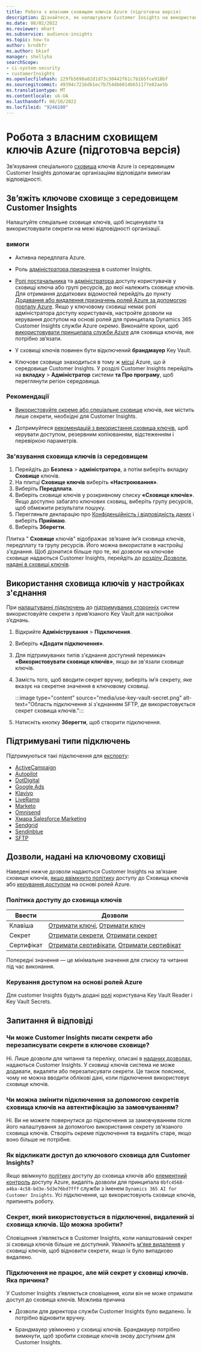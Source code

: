 ```yaml
---
title: Робота з власним сховищем ключів Azure (підготовча версія)
description: Дізнайтеся, як налаштувати Customer Insights на використання власного сховища ключів Azure для керування секретами.
ms.date: 08/02/2022
ms.reviewer: mhart
ms.subservice: audience-insights
ms.topic: how-to
author: brndkfr
ms.author: bkief
manager: shellyha
searchScope:
- ci-system-security
- customerInsights
ms.openlocfilehash: 229fb5698a02d1d73c30442f61c7b1b5fce918bf
ms.sourcegitcommit: 49394c7216db1ec7b754db6014b651177e82ae5b
ms.translationtype: MT
ms.contentlocale: uk-UA
ms.lasthandoff: 08/10/2022
ms.locfileid: "9246180"
---
```

# <a name="bring-your-own-azure-key-vault-preview"></a>Робота з власним сховищем ключів Azure (підготовча версія)

Зв’язування спеціального [сховища](/azure/key-vault/general/basic-concepts) ключів Azure із середовищем Customer Insights допомагає організаціям відповідати вимогам відповідності.

## <a name="link-the-key-vault-to-the-customer-insights-environment"></a>Зв’яжіть ключове сховище з середовищем Customer Insights

Налаштуйте спеціальне сховище ключів, щоб інсценувати та використовувати секрети на межі відповідності організації.

### <a name="prerequisites"></a>вимоги

- Активна передплата Azure.

- Роль [адміністратора,](permissions.md#admin)[призначена](permissions.md#add-users) в customer Insights.

- [Ролі постачальника](/azure/role-based-access-control/built-in-roles#contributor) та [адміністратора](/azure/role-based-access-control/built-in-roles#user-access-administrator) доступу користувачів у сховищі ключа або групі ресурсів, до якої належить сховище ключів. Для отримання додаткових відомостей перейдіть до пункту [Додавання або видалення призначень ролей Azure за допомогою порталу Azure](/azure/role-based-access-control/role-assignments-portal). Якщо у ключовому сховищі немає ролі адміністратора доступу користувачів, настройте дозволи на керування доступом на основі ролей для принципала Dynamics 365 Customer Insights служби Azure окремо. Виконайте кроки, щоб [використовувати принципала служби Azure](connect-service-principal.md) для сховища ключів, яке потрібно зв’язати.

- У сховищі ключів повинен бути відключений **брандмауер** Key Vault.

- Ключове сховище знаходиться в тому ж [місці](https://azure.microsoft.com/global-infrastructure/geographies/#overview) Azure, що й середовище Customer Insights. У розділі Customer Insights перейдіть на **вкладку** > **Адміністратор** системи **та Про програму**, щоб переглянути регіон середовища.

### <a name="recommendations"></a>Рекомендації

- [Використовуйте окреме або спеціальне сховище](/azure/key-vault/general/best-practices#why-we-recommend-separate-key-vaults) ключів, яке містить лише секрети, необхідні для Customer Insights.

- Дотримуйтеся [рекомендацій з використання сховища ключів](/azure/key-vault/general/best-practices#turn-on-logging), щоб керувати доступом, резервним копіюванням, відстеженням і перевіркою параметрів.

### <a name="link-a-key-vault-to-the-environment"></a>Зв'язування сховища ключів із середовищем

1. Перейдіть до **Безпека** > **адміністратора**, а потім виберіть вкладку **Сховище** ключів.
1. На плитці **Сховище ключів** виберіть **«Настроювання»**.
1. Виберіть **Передплата**.
1. Виберіть сховище ключів у розкривному списку **«Сховище ключів»**. Якщо доступно забагато ключових сховищ, виберіть групу ресурсів, щоб обмежити результати пошуку.
1. Перегляньте декларацію про [Конфіденційність і відповідність даних](connections.md#data-privacy-and-compliance) і виберіть **Приймаю**.
1. Виберіть **Зберегти**.

Плитка " **Сховище** ключів" відображає зв’язане ім’я сховища ключів, передплату та групу ресурсів. Його можна використати в настройці з'єднання.
Щоб дізнатися більше про те, які дозволи на ключове сховище надаються Customer Insights, перейдіть до [розділу Дозволи, надані в сховищі ключів](#permissions-granted-on-the-key-vault).

## <a name="use-the-key-vault-in-the-connection-setup"></a>Використання сховища ключів у настройках з'єднання

При [налаштуванні підключень](connections.md) до [підтримуваних сторонніх](#supported-connection-types) систем використовуйте секрети з прив’язаного Key Vault для настройки з’єднань.

1. Відкрийте **Адміністрування** > **Підключення**.
1. Виберіть **«Додати підключення»**.
1. Для підтримуваних типів з'єднання доступний перемикач **«Використовувати сховище ключів»**, якщо ви зв'язали сховище ключів.
1. Замість того, щоб вводити секрет вручну, виберіть ім’я секрету, яке вказує на секретне значення в ключовому сховищі.

   :::image type="content" source="media/use-key-vault-secret.png" alt-text="Область підключення зі з'єднанням SFTP, де використовується секрет сховища ключів.":::

1. Натисніть кнопку **Зберегти**, щоб створити підключення.

## <a name="supported-connection-types"></a>Підтримувані типи підключень

Підтримуються такі підключення для [експорту](export-destinations.md):

* [ActiveCampaign](export-active-campaign.md)
* [Autopilot](export-autopilot.md)
* [DotDigital](export-dotdigital.md)
* [Google Ads](export-google-ads.md)
* [Klaviyo](export-klaviyo.md)
* [LiveRamp](export-liveramp.md)
* [Marketo](export-marketo.md)
* [Omnisend](export-omnisend.md)
* [Хмара Salesforce Marketing](export-salesforce.md)
* [Sendgrid](export-sendgrid.md)
* [Sendinblue](export-sendinblue.md)
* [SFTP](export-sftp.md)

## <a name="permissions-granted-on-the-key-vault"></a>Дозволи, надані на ключовому сховищі

Наведені нижче дозволи надаються Customer Insights на зв’язане сховище ключів, [якщо ввімкнуто політику](/azure/key-vault/general/assign-access-policy?tabs=azure-portal) доступу до Сховища ключів або [керування доступом](/azure/key-vault/general/rbac-guide?tabs=azure-cli) на основі ролей Azure.

### <a name="key-vault-access-policy"></a>Політика доступу до сховища ключів

| Ввести        | Дозволи          |
| ----------- | -------------------- |
| Клавіша         | [Отримати ключі](/rest/api/keyvault/keys/get-keys/get-keys), [Отримати ключ](/rest/api/keyvault/keys/get-key/get-key)                                 |
| Секрет      | [Отримати секрети](/rest/api/keyvault/secrets/get-secrets/get-secrets), [Отримати секрет](/rest/api/keyvault/secrets/get-secret/get-secret)                     |
| Сертифікат | [Отримати сертифікати](/rest/api/keyvault/certificates/get-certificates/get-certificates), [Отримати сертифікат](/rest/api/keyvault/certificates/get-certificate/get-certificate) |

Попередні значення — це мінімальне значення для списку та читання під час виконання.

### <a name="azure-role-based-access-control"></a>Керування доступом на основі ролей Azure

Для customer Insights будуть додані [ролі](/azure/key-vault/general/rbac-guide?tabs=azure-cli) користувача Key Vault Reader і Key Vault Secrets.

## <a name="frequently-asked-questions"></a>Запитання й відповіді

### <a name="can-customer-insights-write-secrets-or-overwrite-secrets-into-the-key-vault"></a>Чи може Customer Insights писати секрети або перезаписувати секрети в ключове сховище?

Ні. Лише дозволи для читання та переліку, описані в [наданих дозволах](#permissions-granted-on-the-key-vault), надаються Customer Insights. У сховищі ключів система не може додавати, видаляти або перезаписувати секрети. Це також пояснює, чому не можна вводити облікові дані, коли підключення використовує сховище ключів.

### <a name="can-i-change-a-connection-from-using-key-vault-secrets-to-default-authentication"></a>Чи можна змінити підключення за допомогою секретів сховища ключів на автентифікацію за замовчуванням?

Ні. Ви не можете повернутися до підключення за замовчуванням після його налаштування за допомогою використання секрету зв'язаного сховища ключів. Створіть окреме підключення та видаліть старе, якщо воно більше не потрібне.

### <a name="how-can-i-revoke-access-to-a-key-vault-for-customer-insights"></a>Як відкликати доступ до ключового сховища для Customer Insights?

Якщо ввімкнуто [політику](/azure/key-vault/general/assign-access-policy?tabs=azure-portal) доступу до сховища ключів або [елементний контроль](/azure/key-vault/general/rbac-guide?tabs=azure-cli) доступу Azure, видаліть дозволи для принципала `0bfc4568-a4ba-4c58-bd3e-5d3e76bd7fff` служби з іменем `Dynamics 365 AI for Customer Insights`. Усі підключення, що використовують сховище ключів, припинять роботу.

### <a name="a-secret-thats-used-in-a-connection-got-removed-from-the-key-vault-what-can-i-do"></a>Секрет, який використовується в підключенні, видалений зі сховища ключів. Що можна зробити?

Сповіщення з’являється в Customer Insights, коли налаштований секрет зі сховища ключів більше не доступний. Увімкніть [м'яке видалення](/azure/key-vault/general/soft-delete-overview) у сховищі ключів, щоб відновити секрети, якщо їх було випадково видалено.

### <a name="a-connection-doesnt-work-but-my-secret-is-in-the-key-vault-what-might-be-the-cause"></a>Підключення не працює, але мій секрет у сховищі ключів. Яка причина?

У Customer Insights з’являється сповіщення, коли він не може отримати доступ до сховища ключів. Можлива причина

- Дозволи для директора служби Customer Insights було видалено. Їх потрібно відновити вручну.

- Брандмауер увімкнено у сховищі ключів. Брандмауер потрібно вимкнути, щоб зробити сховище ключів знову доступним для Customer Insights.
